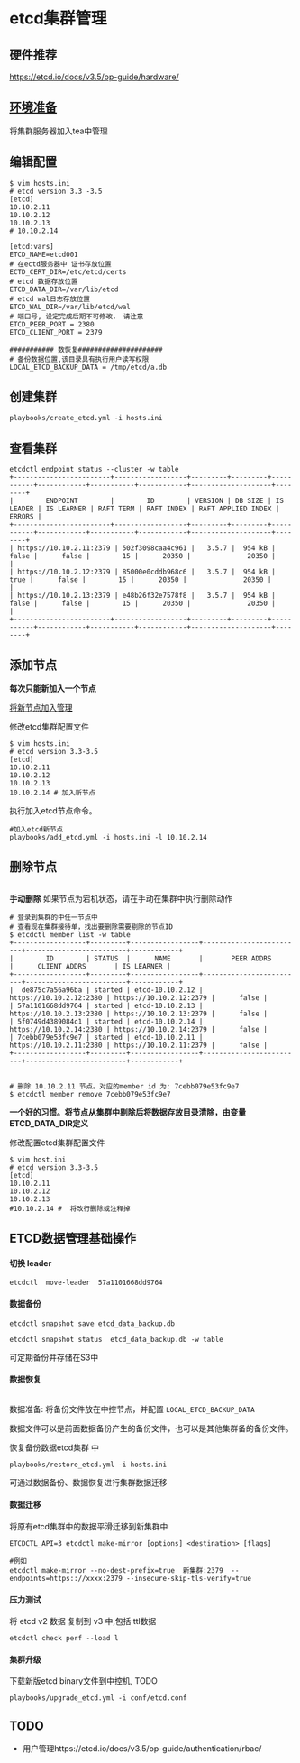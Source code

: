 # etcd集群管理

## 硬件推荐

https://etcd.io/docs/v3.5/op-guide/hardware/

## [环境准备](install-tea.html#id4)

将集群服务器加入tea中管理

## 编辑配置

```
$ vim hosts.ini
# etcd version 3.3 -3.5
[etcd]
10.10.2.11 
10.10.2.12
10.10.2.13
# 10.10.2.14

[etcd:vars]
ETCD_NAME=etcd001
# 在ectd服务器中 证书存放位置
ECTD_CERT_DIR=/etc/etcd/certs
# etcd 数据存放位置
ETCD_DATA_DIR=/var/lib/etcd
# etcd wal日志存放位置
ETCD_WAL_DIR=/var/lib/etcd/wal
# 端口号, 设定完成后期不可修改， 请注意
ETCD_PEER_PORT = 2380
ETCD_CLIENT_PORT = 2379

########### 数恢复#####################
# 备份数据位置,该目录具有执行用户读写权限
LOCAL_ETCD_BACKUP_DATA = /tmp/etcd/a.db
```

## 创建集群

```
playbooks/create_etcd.yml -i hosts.ini 
```

## 查看集群

```
etcdctl endpoint status --cluster -w table
+------------------------+------------------+---------+---------+-----------+------------+-----------+------------+--------------------+--------+
|        ENDPOINT        |        ID        | VERSION | DB SIZE | IS LEADER | IS LEARNER | RAFT TERM | RAFT INDEX | RAFT APPLIED INDEX | ERRORS |
+------------------------+------------------+---------+---------+-----------+------------+-----------+------------+--------------------+--------+
| https://10.10.2.11:2379 | 502f3098caa4c961 |   3.5.7 |  954 kB |     false |      false |        15 |      20350 |              20350 |        |
| https://10.10.2.12:2379 | 85000e0cddb968c6 |   3.5.7 |  954 kB |      true |      false |        15 |      20350 |              20350 |        |
| https://10.10.2.13:2379 | e48b26f32e7578f8 |   3.5.7 |  954 kB |     false |      false |        15 |      20350 |              20350 |        |
+------------------------+------------------+---------+---------+-----------+------------+-----------+------------+--------------------+--------+

```

## 添加节点 

**每次只能新加入一个节点**

[将新节点加入管理](/install-tea.html#id4)

修改etcd集群配置文件

 ```
 $ vim hosts.ini
 # etcd version 3.3-3.5
 [etcd]
 10.10.2.11
 10.10.2.12
 10.10.2.13
 10.10.2.14 # 加入新节点
 ```

执行加入etcd节点命令。 

```
#加入etcd新节点
playbooks/add_etcd.yml -i hosts.ini -l 10.10.2.14
```

## 删除节点

``` important:: 删除节点为危险动作 
```

**手动删除**  如果节点为宕机状态，请在手动在集群中执行删除动作

```
# 登录到集群的中任一节点中
# 查看现在集群接待单，找出要删除需要剔除的节点ID
$ etcdctl member list -w table
+------------------+---------+-----------------+-------------------------+-------------------------+------------+
|        ID        | STATUS  |      NAME       |       PEER ADDRS        |      CLIENT ADDRS       | IS LEARNER |
+------------------+---------+-----------------+-------------------------+-------------------------+------------+
|  de875c7a56a96ba | started | etcd-10.10.2.12 | https://10.10.2.12:2380 | https://10.10.2.12:2379 |      false |
| 57a1101668dd9764 | started | etcd-10.10.2.13 | https://10.10.2.13:2380 | https://10.10.2.13:2379 |      false |
| 5f0749d4389084c1 | started | etcd-10.10.2.14 | https://10.10.2.14:2380 | https://10.10.2.14:2379 |      false |
| 7cebb079e53fc9e7 | started | etcd-10.10.2.11 | https://10.10.2.11:2380 | https://10.10.2.11:2379 |      false |
+------------------+---------+-----------------+-------------------------+-------------------------+------------+


# 删除 10.10.2.11 节点。对应的member id 为: 7cebb079e53fc9e7
$ etcdctl member remove 7cebb079e53fc9e7

```
**一个好的习惯。将节点从集群中剔除后将数据存放目录清除，由变量ETCD_DATA_DIR定义**

修改配置etcd集群配置文件

```
$ vim host.ini
# etcd version 3.3-3.5
[etcd]
10.10.2.11
10.10.2.12
10.10.2.13
#10.10.2.14 #  将改行删除或注释掉
```

## ETCD数据管理基础操作

#### 切换 leader

```
etcdctl  move-leader  57a1101668dd9764
```
#### 数据备份

```
etcdctl snapshot save etcd_data_backup.db

etcdctl snapshot status  etcd_data_backup.db -w table
```
可定期备份并存储在S3中

#### 数据恢复

``` important:: 恢复数据前清空原有集群数据 
```

数据准备: 将备份文件放在中控节点，并配置 `LOCAL_ETCD_BACKUP_DATA`  

数据文件可以是前面数据备份产生的备份文件，也可以是其他集群备的备份文件。

恢复备份数据etcd集群 中

```
playbooks/restore_etcd.yml -i hosts.ini
```

可通过数据备份、数据恢复进行集群数据迁移

#### 数据迁移

将原有etcd集群中的数据平滑迁移到新集群中

```
ETCDCTL_API=3 etcdctl make-mirror [options] <destination> [flags] 
```

```
#例如
etcdctl make-mirror --no-dest-prefix=true  新集群:2379  --endpoints=https:://xxxx:2379 --insecure-skip-tls-verify=true
```

#### 压力测试

将 etcd v2 数据 复制到 v3 中,包括 ttl数据

```
etcdctl check perf --load l
```

#### 集群升级

​下载新版etcd binary文件到中控机, TODO

```
playbooks/upgrade_etcd.yml -i conf/etcd.conf 
```

## TODO

- 用户管理https://etcd.io/docs/v3.5/op-guide/authentication/rbac/


